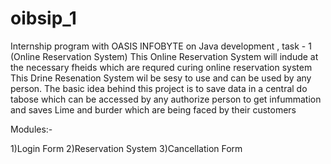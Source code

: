 # oibsip_1
Internship program with OASIS INFOBYTE on Java development , task - 1 (Online Reservation System)
This Online Reservation System will indude at the necessary fheids which are requred curing online reservation system This Drine Resenation System wil be sesy to use and can be used by any person. The basic idea behind this project is to save data in a central do tabose which can be accessed by any authorize person to get infummation and saves Lime and burder which are being faced by their customers

Modules:-

1)Login Form
2)Reservation System
3)Cancellation Form 
